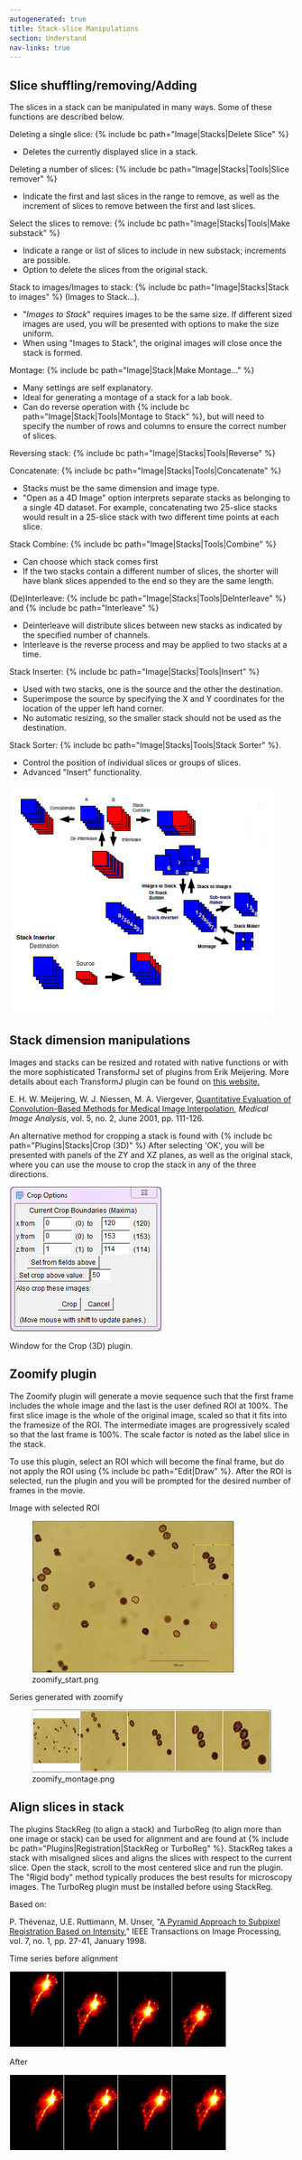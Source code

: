 ```yaml
---
autogenerated: true
title: Stack-slice Manipulations
section: Understand
nav-links: true
---
```


## Slice shuffling/removing/Adding

The slices in a stack can be manipulated in many ways. Some of these functions are described below.

Deleting a single slice: {% include bc path="Image|Stacks|Delete Slice" %}

-   Deletes the currently displayed slice in a stack.

Deleting a number of slices: {% include bc path="Image|Stacks|Tools|Slice remover" %}

-   Indicate the first and last slices in the range to remove, as well as the increment of slices to remove between the first and last slices.

Select the slices to remove: {% include bc path="Image|Stacks|Tools|Make substack" %}

-   Indicate a range or list of slices to include in new substack; increments are possible.
-   Option to delete the slices from the original stack.

Stack to images/Images to stack: {% include bc path="Image|Stacks|Stack to images" %} (Images to Stack...).

-   "*Images to Stack*" requires images to be the same size. If different sized images are used, you will be presented with options to make the size uniform.
-   When using "Images to Stack", the original images will close once the stack is formed.

Montage: {% include bc path="Image|Stack|Make Montage..." %}

-   Many settings are self explanatory.
-   Ideal for generating a montage of a stack for a lab book.
-   Can do reverse operation with {% include bc path="Image|Stack|Tools|Montage to Stack" %}, but will need to specify the number of rows and columns to ensure the correct number of slices.

Reversing stack: {% include bc path="Image|Stacks|Tools|Reverse" %}

Concatenate: {% include bc path="Image|Stacks|Tools|Concatenate" %}

-   Stacks must be the same dimension and image type.
-   "Open as a 4D Image" option interprets separate stacks as belonging to a single 4D dataset. For example, concatenating two 25-slice stacks would result in a 25-slice stack with two different time points at each slice.

Stack Combine: {% include bc path="Image|Stacks|Tools|Combine" %}

-   Can choose which stack comes first
-   If the two stacks contain a different number of slices, the shorter will have blank slices appended to the end so they are the same length.

(De)Interleave: {% include bc path="Image|Stacks|Tools|DeInterleave" %} and {% include bc path="Interleave" %}

-   Deinterleave will distribute slices between new stacks as indicated by the specified number of channels.
-   Interleave is the reverse process and may be applied to two stacks at a time.

Stack Inserter: {% include bc path="Image|Stacks|Tools|Insert" %}

-   Used with two stacks, one is the source and the other the destination.
-   Superimpose the source by specifying the X and Y coordinates for the location of the upper left hand corner.
-   No automatic resizing, so the smaller stack should not be used as the destination.

Stack Sorter: {% include bc path="Image|Stacks|Tools|Stack Sorter" %}.

-   Control the position of individual slices or groups of slices.
-   Advanced "Insert" functionality.

![](/media/imaging/stack-slice-manipulations1.png)

## Stack dimension manipulations

Images and stacks can be resized and rotated with native functions or with the more sophisticated TransformJ set of plugins from Erik Meijering. More details about each TransformJ plugin can be found on [this website.](http://www.imagescience.org/meijering/software/transformj/)

E. H. W. Meijering, W. J. Niessen, M. A. Viergever, [Quantitative Evaluation of Convolution-Based Methods for Medical Image Interpolation](http://www.ncbi.nlm.nih.gov/pubmed/11516706), *Medical Image Analysis*, vol. 5, no. 2, June 2001, pp. 111-126.

An alternative method for cropping a stack is found with {% include bc path="Plugins|Stacks|Crop (3D)" %} After selecting 'OK', you will be presented with panels of the ZY and XZ planes, as well as the original stack, where you can use the mouse to crop the stack in any of the three directions.

![](/media/imaging/3dcrop.png)

Window for the Crop (3D) plugin.

## Zoomify plugin

The Zoomify plugin will generate a movie sequence such that the first frame includes the whole image and the last is the user defined ROI at 100%. The first slice image is the whole of the original image, scaled so that it fits into the framesize of the ROI. The intermediate images are progressively scaled so that the last frame is 100%. The scale factor is noted as the label slice in the stack.

To use this plugin, select an ROI which will become the final frame, but do not apply the ROI using {% include bc path="Edit|Draw" %}. After the ROI is selected, run the plugin and you will be prompted for the desired number of frames in the movie.

Image with selected ROI

<figure><img src="/media/imaging/zoomify-start.png" title="zoomify_start.png" width="359" height="270" alt="zoomify_start.png" /><figcaption aria-hidden="true">zoomify_start.png</figcaption></figure>

Series generated with zoomify

<figure><img src="/media/imaging/zoomify-montage.png" title="zoomify_montage.png" width="533" height="111" alt="zoomify_montage.png" /><figcaption aria-hidden="true">zoomify_montage.png</figcaption></figure>

## Align slices in stack

The plugins StackReg (to align a stack) and TurboReg (to align more than one image or stack) can be used for alignment and are found at {% include bc path="Plugins|Registration|StackReg or TurboReg" %}. StackReg takes a stack with misaligned slices and aligns the slices with respect to the current slice. Open the stack, scroll to the most centered slice and run the plugin. The "Rigid body" method typically produces the best results for microscopy images. The TurboReg plugin must be installed before using StackReg.

Based on:

P. Thévenaz, U.E. Ruttimann, M. Unser, "[A Pyramid Approach to Subpixel Registration Based on Intensity](http://bigwww.epfl.ch/publications/thevenaz9801.html)," IEEE Transactions on Image Processing, vol. 7, no. 1, pp. 27-41, January 1998.

Time series before alignment

![](/media/pre-alignment.png)

After

![](/media/imaging/after-alignment.png)

 
